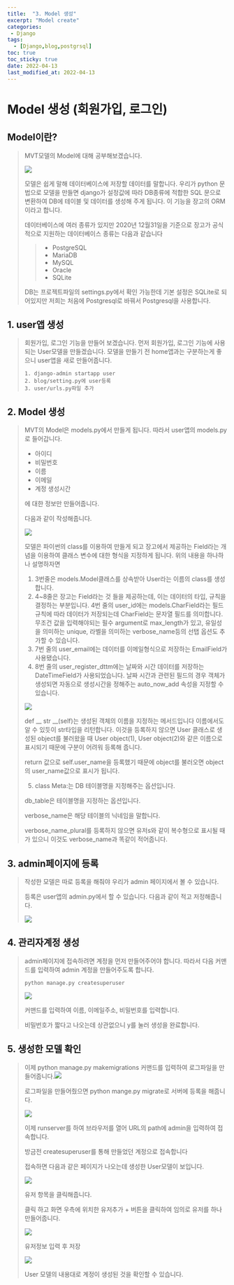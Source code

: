 ```yaml
---
title:  "3. Model 생성"
excerpt: "Model create"
categories: 
 - Django 
tags:
  - [Django,blog,postgrsql]
toc: true
toc_sticky: true
date: 2022-04-13
last_modified_at: 2022-04-13
---
```

# Model 생성 (회원가입, 로그인)

##  Model이란?

> MVT모델의 Model에 대해 공부해보겠습니다.
>
> ![](https://img1.daumcdn.net/thumb/R1280x0/?scode=mtistory2&fname=https%3A%2F%2Fblog.kakaocdn.net%2Fdn%2Fd3wTQI%2FbtqROeURiGg%2FJhQIGJXtiDMAKUh8jxLE2K%2Fimg.jpg)
>
> 모델은 쉽게 말해 데이터베이스에 저장할 데이터를 말합니다. 우리가 python 문법으로 모델을 만들면 django가 설정값에 따라 DB종류에 적합한 SQL 문으로 변환하여 DB에 테이블 및 데이터를 생성해 주게 됩니다. 이 기능을 장고의 ORM이라고 합니다.
>
> 데이터베이스에 여러 종류가 있지만 2020년 12월31일을 기준으로 장고가 공식적으로 지원하는 데이터베이스 종류는 다음과 같습니다
>
> > - PostgreSQL
> > - MariaDB
> > - MySQL
> > - Oracle
> > - SQLite
>
> DB는 프로젝트파일의 settings.py에서 확인 가능한데 기본 설정은 SQLite로 되어있지만 저희는 처음에 Postgresql로 바꿔서 Postgresql을 사용합니다.

## 1. user앱 생성

> 회원가입, 로그인 기능을 만들어 보겠습니다. 먼저 회원가입, 로그인 기능에 사용되는 User모델을 만들겠습니다. 모델을 만들기 전 home앱과는 구분하는게 좋으니 user앱을 새로 만들어줍니다.
>
> ~~~
> 1. django-admin startapp user
> 2. blog/setting.py에 user등록
> 3. user/urls.py파일 추가
> ~~~

## 2. Model 생성

>MVT의 Model은 models.py에서 만들게 됩니다. 따라서 user앱의 models.py로 들어갑니다.
>
>- 아이디
>- 비밀번호
>- 이름
>- 이메일
>- 계정 생성시간
>
>에 대한 정보만 만들어줍니다.
>
>다음과 같이 작성해줍니다.
>
>![](https://img1.daumcdn.net/thumb/R1280x0/?scode=mtistory2&fname=https%3A%2F%2Fblog.kakaocdn.net%2Fdn%2FUY5bM%2FbtqR6uIcV3g%2FoqmJocftMK5nDU0q30LVm1%2Fimg.png)
>
>모델은 파이썬의 class를 이용하여 만들게 되고 장고에서 제공하는 Field라는 개념을 이용하여 클래스 변수에 대한 형식을 지정하게 됩니다. 위의 내용을 하나하나 설명하자면
>
>1. 3번줄은 models.Model클래스를 상속받아 User라는 이름의 class를 생성합니다.
>2. 4~8줄은 장고는 Field라는 것 들을 제공하는데, 이는 데이터의 타입, 규칙을 결정하는 부분입니다. 4번 줄의 user_id에는 models.CharField라는 필드 규칙에 따라 데이터가 저장되는데 CharField는 문자열 필드를 의미합니다. 무조건 값을 입력해야되는 필수 argument로 max_length가 있고, 유일성을 의미하는 unique, 라벨을 의미하는 verbose_name등의 선탭 옵션도 추가할 수 있습니다.
>3. 7번 줄의 user_email에는 데이터를 이메일형식으로 저장하는 EmailField가 사용됐습니다.
>4. 8번 줄의 user_register_dttm에는 날짜와 시간 데이터를 저장하는 DateTimeField가 사용되었습니다. 날짜 시간과 관련된 필드의 경우 객체가 생성되면 자동으로 생성시간을 정해주는  auto_now_add 속성을 지정할 수 있습니다.
>
>![](https://img1.daumcdn.net/thumb/R1280x0/?scode=mtistory2&fname=https%3A%2F%2Fblog.kakaocdn.net%2Fdn%2FdFuYsT%2FbtqRL4rsCYd%2FtVQrgX8VXoL6pWy5NiOwcK%2Fimg.png)
>
>def __ str __(self)는 생성된 객체의 이름을 지정하는 메서드입니다 이름에서도 알 수 있듯이 str타입을 리턴합니다. 이것을 등록하지 않으면 User 클래스로 생성된 object를 불러왔을 때 User object(1), User object(2)와 같은 이름으로 표시되기 때문에 구분이 어려워 등록해 줍니다.
>
>return 값으로 self.user_name을 등록했기 때문에 object를 불러오면 object의 user_name값으로 표시가 됩니다.
>
>5. class Meta:는 DB 테이블명을 지정해주는 옵션입니다.
>
>   db_table은 테이블명을 지정하는 옵션입니다.
>
>   verbose_name은 해당 테이블의 닉네임을 말합니다.
>
>   verbose_name_plural를 등록하지 않으면 유저s와 같이 복수형으로 표시될 때가 있으니 이것도 verbose_name과 똑같이 적어줍니다.

## 3. admin페이지에 등록

> 작성한 모델은 따로 등록을 해줘야 우리가 admin 페이지에서 볼 수 있습니다.
>
> 등록은 user앱의 admin.py에서 할 수 있습니다. 다음과 같이 적고 저정해줍니다.
>
> ![](https://img1.daumcdn.net/thumb/R1280x0/?scode=mtistory2&fname=https%3A%2F%2Fblog.kakaocdn.net%2Fdn%2Fb3LrzV%2FbtqR3SP9yXi%2FxXQvA8nnIOLMte4ApKsU7k%2Fimg.png)

## 4. 관리자계정 생성

> admin페이지에 접속하려면 계정을 먼저 만들어주어야 합니다. 따라서 다음 커맨드를 입력하여 admin 계정을 만들어주도록 합니다.
>
> ~~~
> python manage.py createsuperuser
> ~~~
>
> ![](https://img1.daumcdn.net/thumb/R1280x0/?scode=mtistory2&fname=https%3A%2F%2Fblog.kakaocdn.net%2Fdn%2Fc06WAs%2FbtqROe8i7VW%2FkWIOBG71ayK5ukdswOiGCk%2Fimg.png)
>
> 커맨드를 입력하여 이름, 이메일주소, 비밀번호를 입력합니다.
>
> 비밀번호가 짧다고 나오는데 상관없으니 y를 눌러 생성을 완료합니다.

## 5. 생성한 모델 확인

> 이제 python manage.py makemigrations 커맨드를 입력하여 로그파일을 만들어줍니다.![](https://ifh.cc/g/oZw3TJ.jpg)
>
> 로그파일을 만들어줬으면 python mange.py migrate로 서버에 등록을 해줍니다.
>
> ![](https://ifh.cc/g/y0p21c.png)
>
> 이제 runserver를 하여 브라우저를 열어 URL의 path에 admin을 입력하여 접속합니다.
>
> 방금전 createsuperuser를 통해 만들었던 계정으로 접속합니다
>
> 접속하면 다음과 같은 페이지가 나오는데 생성한 User모델이 보입니다.
>
> ![](https://img1.daumcdn.net/thumb/R1280x0/?scode=mtistory2&fname=https%3A%2F%2Fblog.kakaocdn.net%2Fdn%2FbcWX08%2FbtqROdImeFE%2FSK6QFwlPyrRIz3tGrYq2oK%2Fimg.jpg)
>
> 유저 항목을 클릭해줍니다.
>
> 클릭 하고 화면 우측에 위치한 유저추가 + 버튼을 클릭하여 임의로 유저를 하나 만들어줍니다.
>
> ![](https://ifh.cc/g/4nnVTl.png)
>
> 유저정보 입력 후 저장
>
> ![](https://ifh.cc/g/3MWOHy.jpg)
>
> User 모델의 내용대로 계정이 생성된 것을 확인할 수 있습니다.

